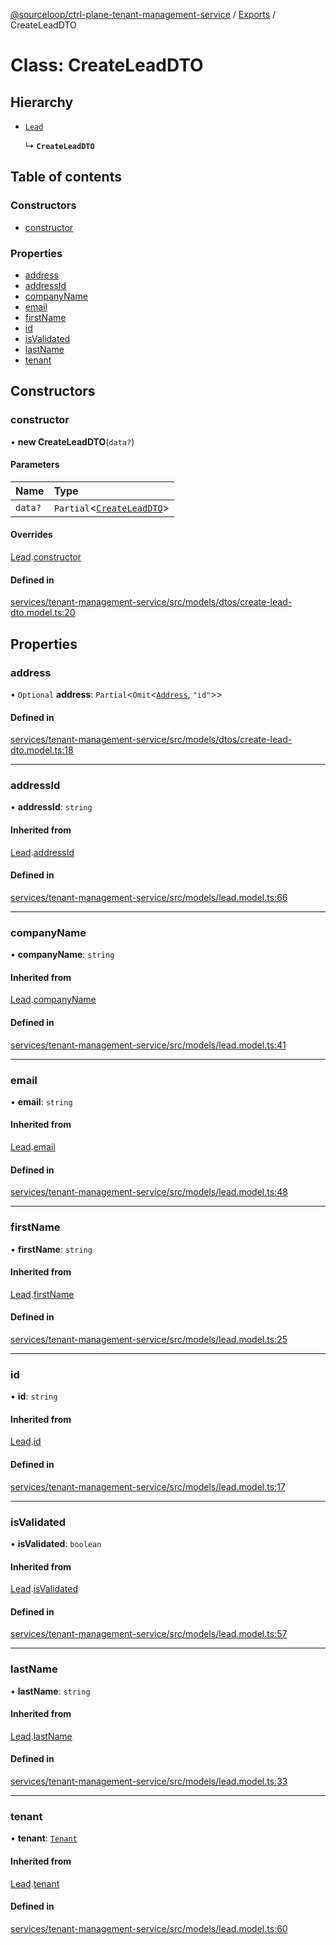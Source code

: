 [@sourceloop/ctrl-plane-tenant-management-service](../README.md) / [Exports](../modules.md) / CreateLeadDTO

# Class: CreateLeadDTO

## Hierarchy

- [`Lead`](Lead.md)

  ↳ **`CreateLeadDTO`**

## Table of contents

### Constructors

- [constructor](CreateLeadDTO.md#constructor)

### Properties

- [address](CreateLeadDTO.md#address)
- [addressId](CreateLeadDTO.md#addressid)
- [companyName](CreateLeadDTO.md#companyname)
- [email](CreateLeadDTO.md#email)
- [firstName](CreateLeadDTO.md#firstname)
- [id](CreateLeadDTO.md#id)
- [isValidated](CreateLeadDTO.md#isvalidated)
- [lastName](CreateLeadDTO.md#lastname)
- [tenant](CreateLeadDTO.md#tenant)

## Constructors

### constructor

• **new CreateLeadDTO**(`data?`)

#### Parameters

| Name | Type |
| :------ | :------ |
| `data?` | `Partial`<[`CreateLeadDTO`](CreateLeadDTO.md)\> |

#### Overrides

[Lead](Lead.md).[constructor](Lead.md#constructor)

#### Defined in

[services/tenant-management-service/src/models/dtos/create-lead-dto.model.ts:20](https://github.com/sourcefuse/arc-saas/blob/5e03dcb/services/tenant-management-service/src/models/dtos/create-lead-dto.model.ts#L20)

## Properties

### address

• `Optional` **address**: `Partial`<`Omit`<[`Address`](Address.md), ``"id"``\>\>

#### Defined in

[services/tenant-management-service/src/models/dtos/create-lead-dto.model.ts:18](https://github.com/sourcefuse/arc-saas/blob/5e03dcb/services/tenant-management-service/src/models/dtos/create-lead-dto.model.ts#L18)

___

### addressId

• **addressId**: `string`

#### Inherited from

[Lead](Lead.md).[addressId](Lead.md#addressid)

#### Defined in

[services/tenant-management-service/src/models/lead.model.ts:66](https://github.com/sourcefuse/arc-saas/blob/5e03dcb/services/tenant-management-service/src/models/lead.model.ts#L66)

___

### companyName

• **companyName**: `string`

#### Inherited from

[Lead](Lead.md).[companyName](Lead.md#companyname)

#### Defined in

[services/tenant-management-service/src/models/lead.model.ts:41](https://github.com/sourcefuse/arc-saas/blob/5e03dcb/services/tenant-management-service/src/models/lead.model.ts#L41)

___

### email

• **email**: `string`

#### Inherited from

[Lead](Lead.md).[email](Lead.md#email)

#### Defined in

[services/tenant-management-service/src/models/lead.model.ts:48](https://github.com/sourcefuse/arc-saas/blob/5e03dcb/services/tenant-management-service/src/models/lead.model.ts#L48)

___

### firstName

• **firstName**: `string`

#### Inherited from

[Lead](Lead.md).[firstName](Lead.md#firstname)

#### Defined in

[services/tenant-management-service/src/models/lead.model.ts:25](https://github.com/sourcefuse/arc-saas/blob/5e03dcb/services/tenant-management-service/src/models/lead.model.ts#L25)

___

### id

• **id**: `string`

#### Inherited from

[Lead](Lead.md).[id](Lead.md#id)

#### Defined in

[services/tenant-management-service/src/models/lead.model.ts:17](https://github.com/sourcefuse/arc-saas/blob/5e03dcb/services/tenant-management-service/src/models/lead.model.ts#L17)

___

### isValidated

• **isValidated**: `boolean`

#### Inherited from

[Lead](Lead.md).[isValidated](Lead.md#isvalidated)

#### Defined in

[services/tenant-management-service/src/models/lead.model.ts:57](https://github.com/sourcefuse/arc-saas/blob/5e03dcb/services/tenant-management-service/src/models/lead.model.ts#L57)

___

### lastName

• **lastName**: `string`

#### Inherited from

[Lead](Lead.md).[lastName](Lead.md#lastname)

#### Defined in

[services/tenant-management-service/src/models/lead.model.ts:33](https://github.com/sourcefuse/arc-saas/blob/5e03dcb/services/tenant-management-service/src/models/lead.model.ts#L33)

___

### tenant

• **tenant**: [`Tenant`](Tenant.md)

#### Inherited from

[Lead](Lead.md).[tenant](Lead.md#tenant)

#### Defined in

[services/tenant-management-service/src/models/lead.model.ts:60](https://github.com/sourcefuse/arc-saas/blob/5e03dcb/services/tenant-management-service/src/models/lead.model.ts#L60)
